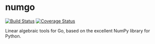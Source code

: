 numgo
=======

[![Build Status](https://travis-ci.org/jesand/numgo.svg?branch=master)](https://travis-ci.org/jesand/numgo) [![Coverage Status](https://img.shields.io/coveralls/jesand/numgo.svg)](https://coveralls.io/r/jesand/numgo?branch=master)

Linear algebraic tools for Go, based on the excellent NumPy library for Python.
